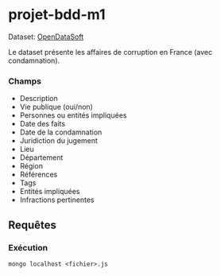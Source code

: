 # projet-bdd-m1

Dataset: [OpenDataSoft](https://public.opendatasoft.com/explore/dataset/affaires-de-corruption-en-france/)

Le dataset présente les affaires de corruption en France (avec condamnation).

### Champs

* Description
* Vie publique (oui/non)
* Personnes ou entités impliquées
* Date des faits
* Date de la condamnation
* Juridiction du jugement
* Lieu
* Département
* Région
* Références
* Tags
* Entités impliquées
* Infractions pertinentes

## Requêtes

### Exécution

`mongo localhost <fichier>.js`